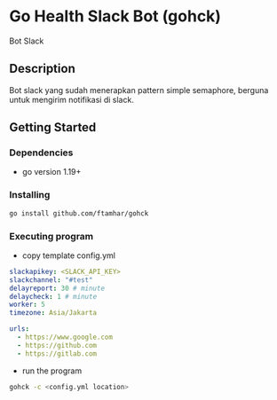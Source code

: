 # Go Health Slack Bot (gohck)

Bot Slack

## Description

Bot slack yang sudah menerapkan pattern simple semaphore, berguna untuk mengirim notifikasi di slack.

## Getting Started

### Dependencies

* go version 1.19+

### Installing

```sh
go install github.com/ftamhar/gohck
```

### Executing program

* copy template config.yml
```yml
slackapikey: <SLACK_API_KEY>
slackchannel: "#test"
delayreport: 30 # minute
delaycheck: 1 # minute
worker: 5
timezone: Asia/Jakarta

urls:
  - https://www.google.com
  - https://github.com
  - https://gitlab.com

```

* run the program
```sh
gohck -c <config.yml location>
```
